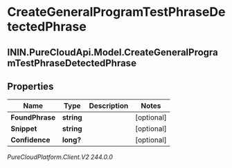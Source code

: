 # CreateGeneralProgramTestPhraseDetectedPhrase

## ININ.PureCloudApi.Model.CreateGeneralProgramTestPhraseDetectedPhrase

## Properties

|Name | Type | Description | Notes|
|------------ | ------------- | ------------- | -------------|
| **FoundPhrase** | **string** |  | [optional] |
| **Snippet** | **string** |  | [optional] |
| **Confidence** | **long?** |  | [optional] |



_PureCloudPlatform.Client.V2 244.0.0_

